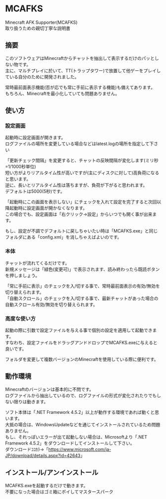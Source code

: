 # MCAFKS
Minecraft AFK Supporter(MCAFKS)  
取り扱うための親切丁寧な説明書

## 摘要
このソフトウェアはMinecraftからチャットを抽出して表示するだけのパッとしない物です。  
主に、マルチプレイに於いて、TT(トラップタワー)で放置して他ゲーをプレイしている自分のために開発されました。

常時最前面表示機能(否が応でも常に手前に表示する機能)も備えてあります。  
もちろん、Minecraftを最小化していても問題ありません。

## 使い方
### 設定画面
起動時に設定画面が開きます。  
ログファイルの場所を変更している場合などはlatest.logの場所を指定して下さい

「更新チェック間隔」を変更すると、チャットの反映間隔が変化します(ミリ秒=1/1000秒単位)  
短い方がよりリアルタイム性が高いですが(主にディスクに対して)高負荷になると思います。  
逆に、長いとリアルタイム性は落ちますが、負荷が下がると思われます。  
デフォルトは5000(5秒)です。

「起動時にこの画面を表示しない」にチェックを入れて設定を完了すると次回以降起動時に設定画面が開かなくなります。  
この場合でも、設定画面は「右クリック->設定」からいつでも開く事が出来ます。

もし、設定が不調でデフォルトに戻しちゃいたい時は「MCAFKS.exe」と同じフォルダにある「config.xml」を消しちゃえばよいのです。

### 本体
チャットが流れてくるだけです。  
新規メッセージは「緑色(変更可)」で表示されます、読み終わったら既読ボタンを押しましょう。

「常に手前に表示」のチェックを入/切する事で、常時最前面表示の有効/無効を切り替えられます。  
「自動スクロール」のチェックを入/切する事で、最新チャットがあった場合の自動スクロール有効/無効を切り替えられます。

### 高度な使い方
起動の際に引数で設定ファイルを与える事で個別の設定を適用して起動できます。  
すなわち、設定ファイルをドラッグアンドドロップでMCAFKS.exeに与えると良いです。

フォルダを変更して複数バージョンのMinecraftを使用している際に便利です。

## 動作環境
Minecraftのバージョンは基本的に不問です。  
ログファイルから抽出しているので、ログファイルの形式が変化されたりでもしない限りは動きます。

ソフト本体は「.NET Framework 4.5.2」以上が動作する環境であれば動くと思います。  
大抵の場合は、WindowsUpdateなどを通じてインストールされているため問題ありません。  
もし、それっぽいエラーが出て起動しない場合は、Microsoftより「.NET Framework 4.5.2」をダウンロードしてインストールして下さい。  
ダウンロードｺｺｶﾗ->「<https://www.microsoft.com/ja-JP/download/details.aspx?id=42643>」

## インストール/アンインストール
MCAFKS.exeを起動するだけで動きます。  
不要になった場合はゴミ箱にポイしてマスタースパーク